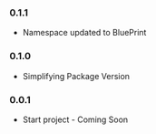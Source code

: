 ### 0.1.1
* Namespace updated to BluePrint

### 0.1.0
* Simplifying Package Version

### 0.0.1
* Start project - Coming Soon
